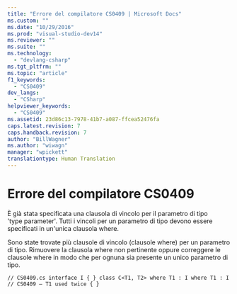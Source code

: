 ```yaml
---
title: "Errore del compilatore CS0409 | Microsoft Docs"
ms.custom: ""
ms.date: "10/29/2016"
ms.prod: "visual-studio-dev14"
ms.reviewer: ""
ms.suite: ""
ms.technology: 
  - "devlang-csharp"
ms.tgt_pltfrm: ""
ms.topic: "article"
f1_keywords: 
  - "CS0409"
dev_langs: 
  - "CSharp"
helpviewer_keywords: 
  - "CS0409"
ms.assetid: 23d86c13-7978-41b7-a087-ffcea52476fa
caps.latest.revision: 7
caps.handback.revision: 7
author: "BillWagner"
ms.author: "wiwagn"
manager: "wpickett"
translationtype: Human Translation
---
```

# Errore del compilatore CS0409
È già stata specificata una clausola di vincolo per il parametro di tipo 'type parameter'. Tutti i vincoli per un parametro di tipo devono essere specificati in un'unica clausola where.  
  
 Sono state trovate più clausole di vincolo \(clausole where\) per un parametro di tipo. Rimuovere la clausola where non pertinente oppure correggere le clausole where in modo che per ognuna sia presente un unico parametro di tipo.  
  
```  
// CS0409.cs interface I { } class C<T1, T2> where T1 : I where T1 : I  // CS0409 – T1 used twice { }  
```